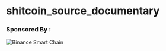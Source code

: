 # shitcoin_source_documentary

### Sponsored By :

![Binance Smart Chain](https://p2eprofessor.com/blockchains/bsc/)
